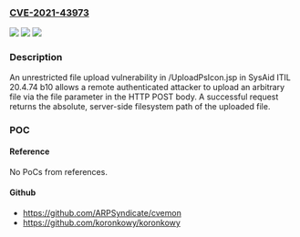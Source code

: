 ### [CVE-2021-43973](https://cve.mitre.org/cgi-bin/cvename.cgi?name=CVE-2021-43973)
![](https://img.shields.io/static/v1?label=Product&message=n%2Fa&color=blue)
![](https://img.shields.io/static/v1?label=Version&message=n%2Fa&color=blue)
![](https://img.shields.io/static/v1?label=Vulnerability&message=n%2Fa&color=brighgreen)

### Description

An unrestricted file upload vulnerability in /UploadPsIcon.jsp in SysAid ITIL 20.4.74 b10 allows a remote authenticated attacker to upload an arbitrary file via the file parameter in the HTTP POST body. A successful request returns the absolute, server-side filesystem path of the uploaded file.

### POC

#### Reference
No PoCs from references.

#### Github
- https://github.com/ARPSyndicate/cvemon
- https://github.com/koronkowy/koronkowy

